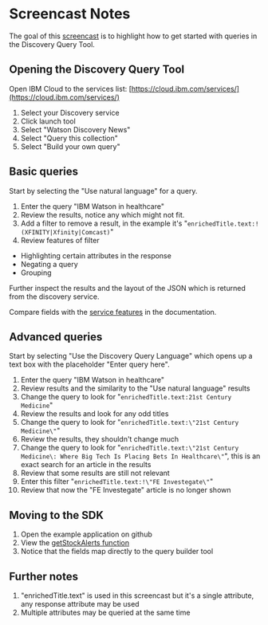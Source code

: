# Screencast Notes

The goal of this [screencast](https://youtu.be/N-HaIpPGde0) is to highlight how to get started with queries in the Discovery Query Tool.

## Opening the Discovery Query Tool

Open IBM Cloud to the services list: [https://cloud.ibm.com/services/](https://cloud.ibm.com/services/)

1. Select your Discovery service
1. Click launch tool
1. Select "Watson Discovery News"
1. Select "Query this collection"
1. Select "Build your own query"

## Basic queries

Start by selecting the "Use natural language" for a query.

1. Enter the query "IBM Watson in healthcare"
1. Review the results, notice any which might not fit.
1. Add a filter to remove a result, in the example it's "`enrichedTitle.text:!(XFINITY|Xfinity|Comcast)`"
1. Review features of filter
  * Highlighting certain attributes in the response
  * Negating a query
  * Grouping

Further inspect the results and the layout of the JSON which is returned from the discovery service.

Compare fields with the [service features](https://www.ibm.com/watson/developercloud/doc/natural-language-understanding/#service-features) in the documentation.

## Advanced queries

Start by selecting "Use the Discovery Query Language" which opens up a text box with the placeholder "Enter query here".

1. Enter the query "IBM Watson in healthcare"
1. Review results and the similarity to the "Use natural language" results
1. Change the query to look for "`enrichedTitle.text:21st Century Medicine`"
1. Review the results and look for any odd titles
1. Change the query to look for "`enrichedTitle.text:\"21st Century Medicine\"`"
1. Review the results, they shouldn't change much
1. Change the query to look for "`enrichedTitle.text:\"21st Century Medicine\: Where Big Tech Is Placing Bets In Healthcare\"`", this is an exact search for an article in the results
1. Review that some results are still not relevant
1. Enter this filter "`enrichedTitle.text:!\"FE Investegate\"`"
1. Review that now the "FE Investegate" article is no longer shown

## Moving to the SDK

1. Open the example application on github
1. View the [getStockAlerts function](https://github.com/IBM/watson-discovery-news-alerting/blob/2b5f7ed089916a29570fcf605e944df4f097d3da/web/src/watson/discovery.js#L179)
1. Notice that the fields map directly to the query builder tool

## Further notes

1. "enrichedTitle.text" is used in this screencast but it's a single attribute, any response attribute may be used
1. Multiple attributes may be queried at the same time
